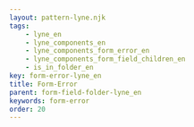 ```yaml
---
layout: pattern-lyne.njk
tags: 
    - lyne_en
    - lyne_components_en
    - lyne_components_form_error_en
    - lyne_components_form_field_children_en
    - is_in_folder_en
key: form-error-lyne_en
title: Form-Error
parent: form-field-folder-lyne_en
keywords: form-error
order: 20
---
```

